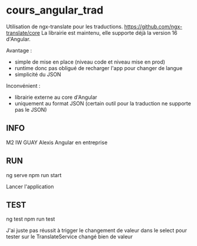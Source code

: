 # cours_angular_trad

Utilisation de ngx-translate pour les traductions.
https://github.com/ngx-translate/core
La librairie est maintenu, elle supporte déjà la version 16 d'Angular.

Avantage :

-   simple de mise en place (niveau code et niveau mise en prod)
-   runtime donc pas obligué de recharger l'app pour changer de langue
-   simplicité du JSON

Inconvénient :

-   librairie externe au core d'Angular
-   uniquement au format JSON (certain outil pour la traduction ne supporte pas le JSON)

## INFO

M2 IW
GUAY Alexis
Angular en entreprise

## RUN

ng serve
npm run start

Lancer l'application

## TEST

ng test
npm run test

J'ai juste pas réussit à trigger le changement de valeur dans le select pour tester sur le TranslateService changé bien de valeur
